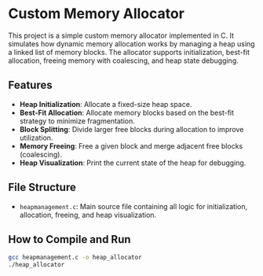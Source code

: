 # Custom Memory Allocator

This project is a simple custom memory allocator implemented in C. It simulates how dynamic memory allocation works by managing a heap using a linked list of memory blocks. The allocator supports initialization, best-fit allocation, freeing memory with coalescing, and heap state debugging.

## Features

- **Heap Initialization**: Allocate a fixed-size heap space.
- **Best-Fit Allocation**: Allocate memory blocks based on the best-fit strategy to minimize fragmentation.
- **Block Splitting**: Divide larger free blocks during allocation to improve utilization.
- **Memory Freeing**: Free a given block and merge adjacent free blocks (coalescing).
- **Heap Visualization**: Print the current state of the heap for debugging.

## File Structure

- `heapmanagement.c`: Main source file containing all logic for initialization, allocation, freeing, and heap visualization.

## How to Compile and Run

```bash
gcc heapmanagement.c -o heap_allocator
./heap_allocator
